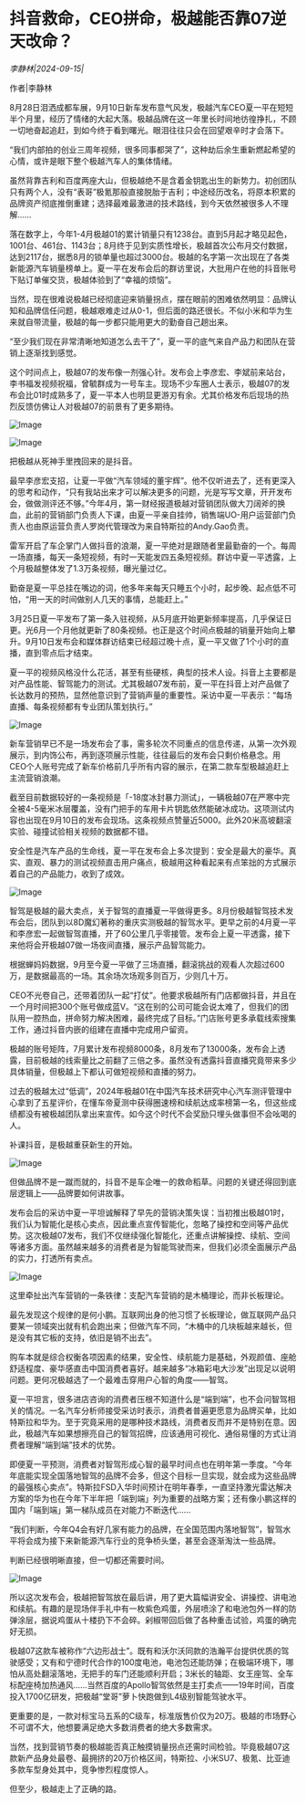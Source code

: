# 抖音救命，CEO拼命，极越能否靠07逆天改命？

*李静林|2024-09-15|*

作者|李静林

8月28日泪洒成都车展，9月10日新车发布意气风发，极越汽车CEO夏一平在短短半个月里，经历了情绪的大起大落。极越品牌在这一年里长时间地彷徨挣扎，不顾一切地奋起追赶，到如今终于看到曙光。眼泪往往只会在回望艰辛时才会落下。

“我们内部拍的创业三周年视频，很多同事都哭了”，这种劫后余生重新燃起希望的心情，或许是眼下整个极越汽车人的集体情绪。

虽然背靠吉利和百度两座大山，但极越绝不是含着金钥匙出生的新势力。初创团队只有两个人，没有“表哥”极氪那般直接脱胎于吉利；中途经历改名，将原本积累的品牌资产彻底推倒重建；选择最难最激进的技术路线，到今天依然被很多人不理解......

落在数字上，今年1-4月极越01的累计销量只有1238台。直到5月起才略见起色，1001台、461台、1143台；8月终于见到实质性增长，极越首次公布月交付数据，达到2117台，据悉8月的锁单量也超过3000台。极越的名字第一次出现在了各类新能源汽车销量榜单上。夏一平在发布会后的群访里说，大批用户在他的抖音账号下贴订单催交货，极越体验到了“幸福的烦恼”。

当然，现在很难说极越已经彻底迎来销量拐点，摆在眼前的困难依然明显：品牌认知和品牌信任问题，极越艰难走过从0-1，但后面的路还很长。不似小米和华为生来就自带流量，极越的每一步都只能用更大的勤奋自己趟出来。

“至少我们现在非常清晰地知道怎么去干了”，夏一平的底气来自产品力和团队在营销上逐渐找到感觉。

这个时间点上，极越07的发布像一剂强心针。发布会上李彦宏、李斌前来站台，李书福发视频祝福，曾毓群成为一号车主。现场不少车圈人士表示，极越07的发布会比01时成熟多了，夏一平本人也明显更游刃有余。尤其价格发布后现场的热烈反馈仿佛让人对极越07的前景有了更多期待。

![Image](https://mp.toutiao.com/mp/agw/article_material/open_image/get?code=NTU1N2QzMzRkMWRiZTEwNjY0YjVhZWUwNGYwMmVmMWEsMTcyNjQxNDA3OTYzMg==)

![Image](https://mp.toutiao.com/mp/agw/article_material/open_image/get?code=NGI2MDE4YTU2OGQ4ZmEyMDM2MDdlZmQzMjUyNTBmMDIsMTcyNjQxNDA3OTYzMw==)

把极越从死神手里拽回来的是抖音。

最早李彦宏支招，让夏一平做“汽车领域的董宇辉”。他不仅听进去了，还有更深入的思考和动作，“只有我站出来才可以解决更多的问题，光是写写文章，开开发布会，做做测评还不够。”今年4月，第一财经报道极越对营销团队做大刀阔斧的换血，此前的营销部门负责人下课，由夏一平亲自挂帅，销售端UO-用户运营部门负责人也由原运营负责人罗岗代管理改为来自特斯拉的Andy.Gao负责。

雷军开启了车企掌门人做抖音的浪潮，夏一平绝对是跟随者里最勤奋的一个。每周一场直播，每天一条短视频，有时一天能发四五条短视频。群访中夏一平透露，上个月极越整体发了1.3万条视频，曝光量过亿。

勤奋是夏一平总挂在嘴边的词，他多年来每天只睡五个小时，起步晚、起点低不可怕，“用一天的时间做别人几天的事情，总能赶上。”

3月25日夏一平发布了第一条入驻视频，从5月底开始更新频率提高，几乎保证日更。光6月一个月他就更新了80条视频。也正是这个时间点极越的销量开始向上攀升。9月10日发布会和媒体群访结束已经超过晚十点，夏一平又做了1个小时的直播，直到零点后才结束。

夏一平的视频风格没什么花活，甚至有些硬核，典型的技术人设。抖音上主要都是对产品性能、智驾能力的测试。尤其极越07发布前，夏一平在抖音上对产品做了长达数月的预热，显然他意识到了营销声量的重要性。采访中夏一平表示：“每场直播、每条视频都有专业团队策划执行。”

![Image](https://mp.toutiao.com/mp/agw/article_material/open_image/get?code=NjY3ZGJlNzA3YTNiOTgzNzVlYjc5MWI2ZTcwODlkMzYsMTcyNjQxNDA3OTYzMw==)

新车营销早已不是一场发布会了事，需多轮次不同重点的信息传递，从第一次外观展示，到内饰公布，再到逐项展示性能，往往最后的发布会只剩价格悬念。用CEO个人账号完成了新车价格前几乎所有内容的展示，在第二款车型极越追赶上主流营销浪潮。

截至目前数据较好的一条视频是「-18度冰封暴力测试」，一辆极越07在严寒中完全被4-5毫米冰层覆盖，没有门把手的车用卡片钥匙依然能破冰成功。这项测试内容也出现在9月10日的发布会现场。这条视频点赞量近5000。此外20米高坡翻滚实验、碰撞试验相关视频的数据都不错。

安全性是汽车产品的生命线，夏一平在发布会上多次提到：安全是最大的豪华。真实、直观、暴力的测试视频直击用户痛点，极越用这种看起来有点笨拙的方式展示着自己的产品能力，收到了成效。

![Image](https://mp.toutiao.com/mp/agw/article_material/open_image/get?code=MWE0MDFmMWEzMTc1YWM3ZTEzYmVmMGE3MDYwNTg3OTgsMTcyNjQxNDA3OTYzMw==)

智驾是极越的最大卖点，关于智驾的直播夏一平做得更多。8月份极越智驾技术发布会后，团队到以8D魔幻著称的重庆实测极越的智驾水平。更早之前的4月夏一平和李彦宏一起做智驾直播，开了60公里几乎零接管。发布会上夏一平透露，接下来他将会开极越07做一场夜间直播，展示产品智驾能力。

根据蝉妈妈数据，9月至今夏一平做了三场直播，翻滚挑战的观看人次超过600万，是数据最高的一场。其余场次场观多则百万，少则几十万。

CEO不光卷自己，还带着团队一起“打仗”。他要求极越所有门店都做抖音，并且在一个月时间把300个账号做成蓝V。“这在别的公司可能会说太难了，但我们的团队用一腔热血，拼命努力解决困难，最终完成了目标。”门店账号更多承载线索搜集工作，通过抖音内嵌的组建在直播中完成用户留资。

极越的账号矩阵，7月累计发布视频8000条，8月发布了13000条，发布会上透露，目前极越的线索量比之前翻了三倍之多。虽然没有透露抖音直播究竟带来多少具体销量，但极越上下都认可做短视频和直播的努力。

过去的极越太过“低调”，2024年极越01在中国汽车技术研究中心汽车测评管理中心拿到了五星评价，在懂车帝夏测中获得圈速榜和续航达成率榜第一名，但这些成绩都没有被极越团队拿出来宣传。如今这个时代不会奖励只埋头做事但不会吆喝的人。

补课抖音，是极越重获新生的开始。

![Image](https://mp.toutiao.com/mp/agw/article_material/open_image/get?code=YzA1MDNlMGE5YzVmOTllM2ZlZmQ5M2Y5YTRkNmY2MzksMTcyNjQxNDA3OTYzMw==)

但做品牌不是一蹴而就的，抖音不是车企唯一的救命稻草。问题的关键还得回到底层逻辑上——品牌要如何讲故事。

发布会后的采访中夏一平坦诚解释了早先的营销决策失误：当初推出极越01时，我们认为智能化是核心卖点，因此重点宣传智能化，忽略了操控和空间等产品优势。这次极越07发布，我们不仅继续强化智能化，还重点讲解操控、续航、空间等诸多方面。虽然越来越多的消费者是为智能驾驶而来，但我们必须全面展示产品的实力，打透所有卖点。

![Image](https://mp.toutiao.com/mp/agw/article_material/open_image/get?code=YzZjNDdlOGVmYzhlNTg3NmI2OTMyZDRlNmY2MDQ2YWIsMTcyNjQxNDA3OTYzMw==)

这里牵扯出汽车营销的一条铁律：支配汽车营销的是木桶理论，而非长板理论。

最先发现这个规律的是何小鹏。互联网出身的他习惯了长板理论，做互联网产品只要某一领域突出就有机会跑出来；但做汽车不同，“木桶中的几块板越来越长，但是没有其它板的支持，依旧是销不出去”。

购车本就是综合权衡各项因素的结果，安全性、续航能力是基础，外观颜值、座舱舒适程度、豪华感直击中国消费者喜好。越来越多“冰箱彩电大沙发”出现足以说明问题。更何况极越选了一个最难击穿用户心智的角度——智驾。

夏一平坦言，很多进店咨询的消费者压根不知道什么是“端到端”，也不会问智驾相关的情况。一名汽车分析师接受采访时表示，消费者普遍更愿意为品牌买单，比如特斯拉和华为。至于究竟采用的是哪种技术路线，消费者反而并不是特别在意。因此，极越汽车如果想擦亮自己的智驾招牌，应该通用可视化、通俗易懂的方式让消费者理解“端到端”技术的优势。

即便夏一平预测，消费者对智驾形成心智的最早时间点也在明年第一季度。“今年年底能实现全国落地智驾的品牌不会多，但这个目标一旦实现，就会成为这些品牌的最强核心卖点”。特斯拉FSD入华时间预计在明年春季，一直坚持激光雷达解决方案的华为也在今年下半年把「端到端」列为重要的战略方案；还有像小鹏这样的国内「端到端」第一梯队成员在对能力不断迭代......

“我们判断，今年Q4会有好几家有能力的品牌，在全国范围内落地智驾”，智驾水平将会成为接下来新能源汽车行业的竞争桥头堡，甚至会逐渐淘汰一些品牌。

判断已经很明晰直接，但一切都还需要时间。

![Image](https://mp.toutiao.com/mp/agw/article_material/open_image/get?code=OTM5N2FhNjhmMTM3ZTcxNDc4M2NlNWYxYmZhNzRlZDQsMTcyNjQxNDA3OTYzMw==)

所以这次发布会，极越把智驾放在最后讲，用了更大篇幅讲安全、讲操控、讲电池和续航。有趣的是现场伴手礼中有一枚紫色鸡蛋，外层喷涂了和电池包外一样的防弹涂层，据说鸡蛋从十楼扔下不会碎。剁椒带回后做了各种重击试验，鸡蛋的确完好无损。

极越07这款车被称作“六边形战士”。既有和沃尔沃同款的浩瀚平台提供优质的驾驶感受；又有和宁德时代合作的100度电池，电池包还能防弹；在极端环境下，哪怕从高处翻滚落地，无把手的车门还能顺利开启；3米长的轴距、女王座驾、全车标配座椅加热通风......当然百度的Apollo智驾依然是主打卖点——19年时间，百度投入1700亿研发，把极越“堂哥”萝卜快跑做到L4级别智能驾驶水平。

更重要的是，一款对标宝马五系的C级车，标准版售价仅为20万。极越的市场野心不可谓不大，他想要满足绝大多数消费者的绝大多数需求。

当然，找到营销节奏的极越能否真正触摸销量拐点还需时间检验。毕竟极越07这款新产品身处最卷、最拥挤的20万价格区间，特斯拉、小米SU7、极氪、比亚迪多款车型身处其中，竞争惨烈程度惊人。

但至少，极越走上了正确的路。

